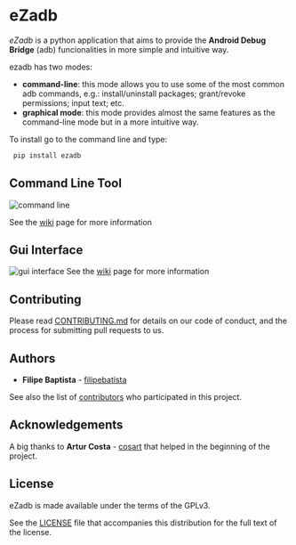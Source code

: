 # **eZadb**
*eZadb* is a python application that aims to provide the **Android Debug Bridge** (adb) funcionalities in more simple and intuitive way.

ezadb has two modes:

- **command-line**: this mode allows you to use some of the most common adb commands, e.g.: install/uninstall packages; grant/revoke permissions; input text; etc.
- **graphical mode**: this mode provides almost the same features as the command-line mode but in a more intuitive way.

To install go to the command line and type:
```python
 pip install ezadb
```
## **Command Line Tool**
![command line](https://filipebatista.github.io/eZadb/imgs/command_line_thumb.png)

See the [wiki](https://github.com/filipebatista/eZadb/wiki/Command-Line) page for more information

## **Gui Interface**
![gui interface](https://filipebatista.github.io/eZadb/imgs/gui_main_thumb.png)
See the [wiki](https://github.com/filipebatista/eZadb/wiki/Graphical-mode) page for more information



## Contributing

Please read [CONTRIBUTING.md](https://filipebatista.github.io/eZadb/CONTRIBUTING.md) for details on our code of conduct, and the process for submitting pull requests to us.

## Authors

* **Filipe Baptista** - [filipebatista](https://github.com/filipebatista)

See also the list of [contributors](https://github.com/filipebatista/eZadb/contributors) who participated in this project.


## Acknowledgements

A big thanks to **Artur Costa** - [cosart](https://github.com/cosart) that helped in the beginning of the project.


## License

eZadb is made available under the terms of the GPLv3.

See the [LICENSE](https://github.com/filipebatista/eZadb/blob/master/LICENSE) file that accompanies this distribution for the full text of the license.
